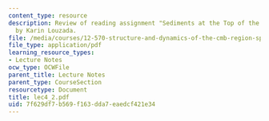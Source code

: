 ```yaml
---
content_type: resource
description: Review of reading assignment "Sediments at the Top of the Earth?s Core"
  by Karin Louzada.
file: /media/courses/12-570-structure-and-dynamics-of-the-cmb-region-spring-2004/7f629df7b569f163dda7eaedcf421e34_lec4_2.pdf
file_type: application/pdf
learning_resource_types:
- Lecture Notes
ocw_type: OCWFile
parent_title: Lecture Notes
parent_type: CourseSection
resourcetype: Document
title: lec4_2.pdf
uid: 7f629df7-b569-f163-dda7-eaedcf421e34
---
```

